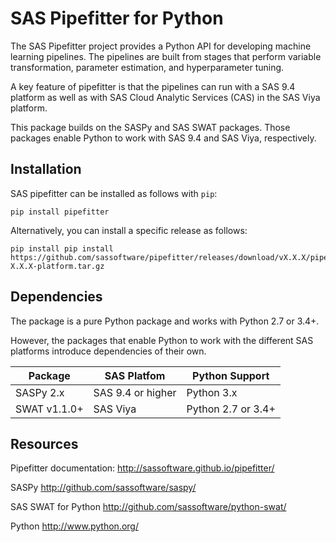 # SAS Pipefitter for Python

The SAS Pipefitter project provides a Python API for developing
machine learning pipelines. The pipelines are built from stages
that perform variable transformation, parameter estimation, and
hyperparameter tuning. 

A key feature of pipefitter is that the pipelines can run
with a SAS 9.4 platform as well as with SAS Cloud Analytic
Services (CAS) in the SAS Viya platform.

This package builds on the SASPy and SAS SWAT packages. Those
packages enable Python to work with SAS 9.4 and SAS Viya,
respectively.

## Installation

SAS pipefitter can be installed as follows with `pip`:

    pip install pipefitter

Alternatively, you can install a specific release as follows:

    pip install pip install https://github.com/sassoftware/pipefitter/releases/download/vX.X.X/pipefitter-X.X.X-platform.tar.gz

## Dependencies

The package is a pure Python package and works with Python 2.7 or 3.4+.

However, the packages that enable Python to work with the different
SAS platforms introduce dependencies of their own.


| Package               | SAS Platfom       | Python Support     |
|-----------------------|-------------------|--------------------|
| SASPy 2.x             | SAS 9.4 or higher | Python 3.x         |
| SWAT v1.1.0+          | SAS Viya          | Python 2.7 or 3.4+ |


## Resources

Pipefitter documentation: <http://sassoftware.github.io/pipefitter/>

SASPy <http://github.com/sassoftware/saspy/>

SAS SWAT for Python <http://github.com/sassoftware/python-swat/>

Python <http://www.python.org/>
